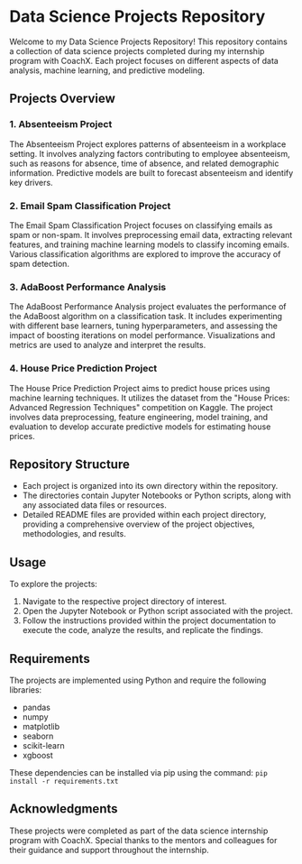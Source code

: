 # Data Science Projects Repository

Welcome to my Data Science Projects Repository! This repository contains a collection of data science projects completed during my internship program with CoachX. Each project focuses on different aspects of data analysis, machine learning, and predictive modeling.

## Projects Overview

### 1. Absenteeism Project

The Absenteeism Project explores patterns of absenteeism in a workplace setting. It involves analyzing factors contributing to employee absenteeism, such as reasons for absence, time of absence, and related demographic information. Predictive models are built to forecast absenteeism and identify key drivers.

### 2. Email Spam Classification Project

The Email Spam Classification Project focuses on classifying emails as spam or non-spam. It involves preprocessing email data, extracting relevant features, and training machine learning models to classify incoming emails. Various classification algorithms are explored to improve the accuracy of spam detection.

### 3. AdaBoost Performance Analysis

The AdaBoost Performance Analysis project evaluates the performance of the AdaBoost algorithm on a classification task. It includes experimenting with different base learners, tuning hyperparameters, and assessing the impact of boosting iterations on model performance. Visualizations and metrics are used to analyze and interpret the results.

### 4. House Price Prediction Project

The House Price Prediction Project aims to predict house prices using machine learning techniques. It utilizes the dataset from the "House Prices: Advanced Regression Techniques" competition on Kaggle. The project involves data preprocessing, feature engineering, model training, and evaluation to develop accurate predictive models for estimating house prices.

## Repository Structure

- Each project is organized into its own directory within the repository.
- The directories contain Jupyter Notebooks or Python scripts, along with any associated data files or resources.
- Detailed README files are provided within each project directory, providing a comprehensive overview of the project objectives, methodologies, and results.

## Usage

To explore the projects:

1. Navigate to the respective project directory of interest.
2. Open the Jupyter Notebook or Python script associated with the project.
3. Follow the instructions provided within the project documentation to execute the code, analyze the results, and replicate the findings.

## Requirements

The projects are implemented using Python and require the following libraries:

- pandas
- numpy
- matplotlib
- seaborn
- scikit-learn
- xgboost

These dependencies can be installed via pip using the command: `pip install -r requirements.txt`

## Acknowledgments

These projects were completed as part of the data science internship program with CoachX. Special thanks to the mentors and colleagues for their guidance and support throughout the internship.
